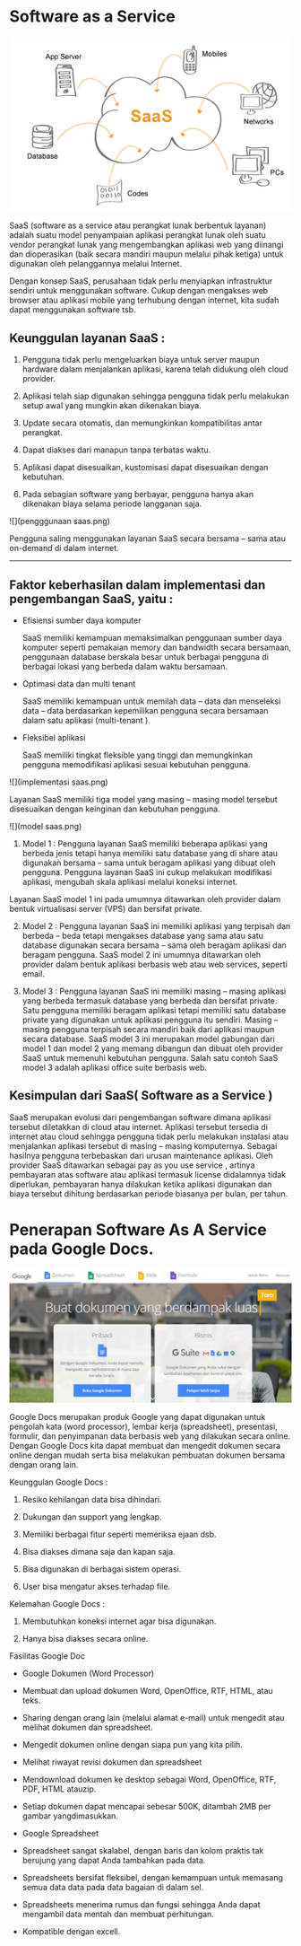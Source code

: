 # Software as a Service

![](arsitektur.png)

SaaS (software as a service atau perangkat lunak berbentuk layanan) adalah suatu model penyampaian aplikasi perangkat lunak oleh suatu vendor perangkat lunak yang mengembangkan aplikasi web yang diinangi dan dioperasikan (baik secara mandiri maupun melalui pihak ketiga) untuk digunakan oleh pelanggannya melalui Internet.

Dengan konsep SaaS, perusahaan tidak perlu menyiapkan infrastruktur sendiri untuk menggunakan software. Cukup dengan mengakses web browser atau aplikasi mobile yang terhubung dengan internet, kita sudah dapat menggunakan software tsb.

## Keunggulan layanan SaaS :

1.	Pengguna tidak perlu mengeluarkan biaya untuk server maupun hardware dalam menjalankan aplikasi, karena telah didukung oleh cloud provider.

2.	Aplikasi telah siap digunakan sehingga pengguna tidak perlu melakukan setup awal yang mungkin akan dikenakan biaya.

3.	Update secara otomatis, dan memungkinkan kompatibilitas antar perangkat.

4.	Dapat diakses dari manapun tanpa terbatas waktu.

5.	Aplikasi dapat disesuaikan, kustomisasi dapat disesuaikan dengan kebutuhan.

6.	Pada sebagian software yang berbayar, pengguna hanya akan dikenakan biaya selama periode langganan saja.

![](pengggunaan saas.png)

Pengguna saling menggunakan layanan SaaS secara bersama – sama atau on-demand di dalam internet.

<hr>

## Faktor keberhasilan dalam implementasi dan pengembangan SaaS, yaitu :

* Efisiensi sumber daya komputer 

  SaaS memiliki kemampuan memaksimalkan penggunaan sumber daya komputer seperti pemakaian memory dan bandwidth secara bersamaan, penggunaan database berskala besar untuk berbagai pengguna di berbagai lokasi yang berbeda dalam waktu bersamaan.

* Optimasi data dan multi tenant 

  SaaS memiliki kemampuan untuk memilah data – data dan menseleksi data – data berdasarkan kepemilikan pengguna secara bersamaan dalam satu aplikasi (multi-tenant ).

* Fleksibel aplikasi 

  SaaS memiliki tingkat fleksible yang tinggi dan memungkinkan pengguna memodifikasi aplikasi sesuai kebutuhan pengguna.

![](implementasi saas.png)

Layanan SaaS memiliki tiga model yang masing – masing model tersebut disesuaikan dengan keinginan dan kebutuhan pengguna.

![](model saas.png)

1. Model 1 : Pengguna layanan SaaS memiliki beberapa aplikasi yang berbeda jenis tetapi hanya memiliki satu database yang di share atau digunakan bersama – sama untuk beragam aplikasi yang dibuat oleh pengguna. Pengguna layanan SaaS ini cukup melakukan modifikasi aplikasi, mengubah skala aplikasi melalui koneksi internet. 

Layanan SaaS model 1 ini pada umumnya ditawarkan oleh provider dalam bentuk virtualisasi server (VPS) dan bersifat private.

2. Model 2 : Pengguna layanan SaaS ini memiliki aplikasi yang terpisah dan berbeda – beda tetapi mengakses database yang sama atau satu database digunakan secara bersama – sama oleh beragam aplikasi dan beragam pengguna.
SaaS model 2 ini umumnya ditawarkan oleh provider dalam bentuk aplikasi berbasis web atau web services, seperti email.

3. Model 3 : Pengguna layanan SaaS ini memiliki masing – masing aplikasi yang berbeda termasuk database yang berbeda dan bersifat private. Satu pengguna memiliki beragam aplikasi tetapi memiliki satu database private yang digunakan untuk aplikasi pengguna itu sendiri. Masing – masing pengguna terpisah secara mandiri baik dari aplikasi maupun secara database. SaaS model 3 ini merupakan model gabungan dari model 1 dan model 2 yang memang dibangun dan dibuat oleh provider SaaS untuk memenuhi kebutuhan pengguna. Salah satu contoh SaaS model 3 adalah aplikasi office suite berbasis web. 

## Kesimpulan dari SaaS( Software as a Service ) 

SaaS merupakan evolusi dari pengembangan software dimana aplikasi tersebut diletakkan di cloud atau internet. Aplikasi tersebut tersedia di internet atau cloud sehingga pengguna tidak perlu melakukan instalasi atau menjalankan aplikasi tersebut di masing – masing komputernya. Sebagai hasilnya pengguna terbebaskan dari urusan maintenance aplikasi. Oleh provider SaaS ditawarkan sebagai pay as you use service , artinya pembayaran atas software atau aplikasi termasuk license didalamnya tidak diperlukan, pembayaran hanya dilakukan ketika aplikasi digunakan dan biaya tersebut dihitung berdasarkan periode biasanya per bulan, per tahun.


# Penerapan Software As A Service pada Google Docs.

![](google.png)

Google Docs merupakan produk Google yang dapat digunakan untuk pengolah kata (word processor), lembar kerja (spreadsheet), presentasi, formulir, dan penyimpanan data berbasis web yang dilakukan secara online. Dengan Google Docs kita dapat membuat dan mengedit dokumen secara online dengan mudah serta bisa melakukan pembuatan dokumen bersama dengan orang lain.

Keunggulan Google Docs :

1.	Resiko kehilangan data bisa dihindari.

2.	Dukungan dan support yang lengkap.

3.	Memiliki berbagai fitur seperti memeriksa ejaan dsb.

4.	Bisa diakses dimana saja dan kapan saja.

5.	Bisa digunakan di berbagai sistem operasi.

6.	User bisa mengatur akses terhadap file.


Kelemahan Google Docs :

1.	Membutuhkan koneksi internet agar bisa digunakan.

2.	Hanya bisa diakses secara online.


Fasilitas Google Doc

* Google Dokumen (Word Processor)

 - Membuat dan upload dokumen Word, OpenOffice, RTF, HTML, atau teks.

 - Sharing dengan orang lain (melalui alamat  e-mail) untuk mengedit atau melihat dokumen dan spreadsheet.

 - Mengedit dokumen online dengan siapa pun yang kita pilih.

 - Melihat riwayat revisi dokumen dan spreadsheet 

 - Mendownload dokumen ke desktop sebagai Word, OpenOffice, RTF, PDF, HTML atauzip.

 - Setiap dokumen dapat mencapai sebesar 500K, ditambah 2MB per gambar yangdimasukkan.

* Google Spreadsheet 

 - Spreadsheet sangat skalabel, dengan baris dan kolom praktis tak berujung yang dapat Anda tambahkan pada data.

 - Spreadsheets bersifat fleksibel, dengan kemampuan untuk memasang semua data data pada data bagaian di dalam sel.

 - Spreadsheets menerima rumus dan fungsi sehingga Anda dapat mengambil data mentah dan membuat perhitungan.

 - Kompatible dengan excell.

  



